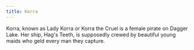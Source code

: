```yaml
---
title: Korra
---
```


Korra, known as Lady Korra or Korra the Cruel is a female pirate on Dagger Lake. Her ship, Hag's Teeth, is supposedly crewed by beautiful young maids who geld every man they capture.


